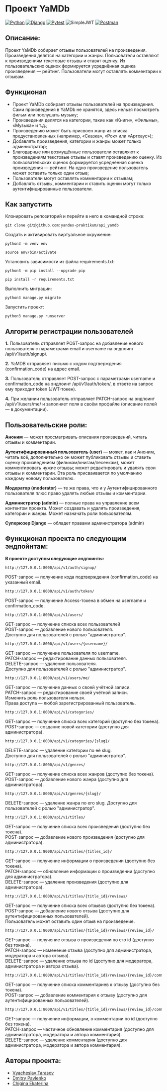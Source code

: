 # Проект YaMDb

[![Python](https://img.shields.io/badge/Python-%203.9-6495ED?style=flat-square&logo=Python)](https://www.python.org/)
[![Django](https://img.shields.io/badge/Django-%203.2-6495ED?style=flat-square&logo=django)](https://www.djangoproject.com/)
[![Pytest](https://img.shields.io/badge/Pytest-6.2.4-6495ED?style=flat-square&logo=pytest-)](https://docs.pytest.org/en/6.2.x/)
![SimpleJWT](https://img.shields.io/badge/SimpleJWT-4.7.2-6495ED) 
[![Postman](https://img.shields.io/badge/Postman-10.18.9-6495ED?style=flat-square&logo=postman)](https://www.postman.com/)


## Описание:
Проект YaMDb собирает отзывы пользователей на произведения.
Произведения делятся на категории и жанры.
Пользователи оставляют к произведениям текстовые отзывы и ставят оценку. Из пользовательских оценок формируется усреднённая оценка произведения — рейтинг.
Пользователи могут оставлять комментарии к отзывам.

## Функционал

- Проект YaMDb собирает отзывы пользователей на произведения. Сами произведения в YaMDb не хранятся, здесь нельзя посмотреть фильм или послушать музыку;
- Произведения делятся на категории, такие как «Книги», «Фильмы», «Музыка» и т.д.;
- Произведению может быть присвоен жанр из списка предустановленных (например, «Сказка», «Рок» или «Артхаус»);
- Добавлять произведения, категории и жанры может только администратор;
- Благодарные или возмущённые пользователи оставляют к произведениям текстовые отзывы и ставят произведению оценку. Из пользовательских оценок формируется усреднённая оценка произведения — рейтинг. На одно произведение пользователь может оставить только один отзыв;
- Пользователи могут оставлять комментарии к отзывам;
- Добавлять отзывы, комментарии и ставить оценки могут только аутентифицированные пользователи.


## Как запустить
Клонировать репозиторий и перейти в него в командной строке:
```
git clone git@github.com:yandex-praktikum/api_yamdb
```
Cоздать и активировать виртуальное окружение:
```
python3 -m venv env
```
```
source env/bin/activate
```
Установить зависимости из файла requirements.txt:
```
python3 -m pip install --upgrade pip
```
```
pip install -r requirements.txt
```
Выполнить миграции:
```
python3 manage.py migrate
```
Запустить проект:
```
python3 manage.py runserver
```
## Алгоритм регистрации пользователей

**1.** Пользователь отправляет POST-запрос на добавление нового пользователя с параметрами email и username на эндпоинт /api/v1/auth/signup/.

**2.** YaMDB отправляет письмо с кодом подтверждения (confirmation_code) на адрес email.

**3.** Пользователь отправляет POST-запрос с параметрами username и confirmation_code на эндпоинт /api/v1/auth/token/, в ответе на запрос ему приходит token (JWT-токен).

**4.** При желании пользователь отправляет PATCH-запрос на эндпоинт /api/v1/users/me/ и заполняет поля в своём профайле (описание полей — в документации).
## Пользовательские роли:
**Аноним** — может просматривать описания произведений, читать отзывы и комментарии.

**Аутентифицированный пользователь (user)** — может, как и Аноним, читать всё, дополнительно он может публиковать отзывы и ставить оценку произведениям (фильмам/книгам/песенкам), может комментировать чужие отзывы; может редактировать и удалять свои отзывы и комментарии. Эта роль присваивается по умолчанию каждому новому пользователю.

**Модератор (moderator)** — те же права, что и у Аутентифицированного пользователя плюс право удалять любые отзывы и комментарии.

**Администратор (admin)** — полные права на управление всем контентом проекта. Может создавать и удалять произведения, категории и жанры. Может назначать роли пользователям.

**Суперюзер Django** — обладет правами администратора (admin)
## Функционал проекта по следующим эндпойнтам:

**В проекте доступны следующие эндпоинты:**
```
http://127.0.0.1:8000/api/v1/auth/signup/ 
```
POST-запрос — получение кода подтверждения (confirmation_code) на указанный email.
```
http://127.0.0.1:8000/api/v1/auth/token/ 
```
POST-запрос — получение Access-токена в обмен на username и confirmation_code.
```
http://127.0.0.1:8000/api/v1/users/  
```
GET-запрос — получение списка всех пользователей   
POST-запрос — добавление нового пользователя.  
Доступно для пользователей с ролью "администратор".
```
http://127.0.0.1:8000/api/v1/users/{username}/ 
```
GET-запрос — получение пользователя по username.  
PATCH-запрос — редактирование данных пользователя.  
DELETE-запрос — удаление пользователя.  
Доступно для пользователей с ролью "администратор". 
```
http://127.0.0.1:8000/api/v1/users/me/ 
```
GET-запрос — получение данных о своей учётной записи.  
PATCH-запрос — редактирование своей учётной записи.   
Изменить роль пользователя нельзя.  
Права доступа — любой зарегистрированный пользователь. 
```
http://127.0.0.1:8000/api/v1/categories/ 
```
GET-запрос — получение списка всех категорий (доступно без токена).   
POST-запрос — создание новой категории (доступно для администратора).
```
http://127.0.0.1:8000/api/v1/categories/{slug}/ 
```
DELETE-запрос — удаление категории по её slug.  
Доступно для пользователей с ролью "администратор". 
```
http://127.0.0.1:8000/api/v1/genres/
```
GET-запрос — получение списка всех жанров (доступно без токена).   
POST-запрос — добавление нового жанра (доступно для администратора).
```
http://127.0.0.1:8000/api/v1/genres/{slug}/
```
DELETE-запрос — удаление жанра по его slug.
Доступно для пользователей с ролью "администратор".   
```
http://127.0.0.1:8000/api/v1/titles/
```
GET-запрос — получение списка всех произведений (доступно без токена).   
POST-запрос — добавление нового произведения (доступно для администратора).
```
http://127.0.0.1:8000/api/v1/titles/{titles_id}/
```
GET-запрос — получение информации о произведении (доступно без токена).   
PATCH-запрос — обновление информации о произведении (доступно для администратора).   
DELETE-запрос — удаление произведения (доступно для администратора).
```
http://127.0.0.1:8000/api/v1/titles/{title_id}/reviews/
```
GET-запрос — получение списка всех отзывов (доступно без токена).   
POST-запрос — добавление нового отзыва (доступно для аутентифицированных пользователей).   
Пользователь может оставить один отзыв на произведение.
```
http://127.0.0.1:8000/api/v1/titles/{title_id}/reviews/{review_id}/
```
GET-запрос — получение отзыва о произведении по его id (доступно без токена).   
PATCH-запрос — изменение отзыва (доступно для администратора, модератора и автора отзыва).   
DELETE-запрос — удаление отзыва по id (доступно для модератора, администратора и автора отзыва).
```
http://127.0.0.1:8000/api/v1/titles/{title_id}/reviews/{review_id}/comments/
```
GET-запрос — получение списка комментариев к отзыву (доступно без токена).   
POST-запрос — добавление комментария к отзыву (доступно для аутентифицированных пользователей).
```
http://127.0.0.1:8000/api/v1/titles/{title_id}/reviews/{review_id}/comments/{comment_id}/
```
GET-запрос — получение информации, о комментарии по id (доступно без токена).   
PATCH-запрос — частичное обновление комментария (доступно для администратора, модератора и автора комментария).   
DELETE-запрос — удаление комментария (доступно для администратора, модератора и автора комментария).

## Авторы проекта:
- [Vyacheslav Tarasov](https://github.com/vyacheslavtarasov)
- [Dmitry Pavlenko](https://github.com/DPavlen)
- [Chigina Ekaterina](https://github.com/ekaterinachigina)

